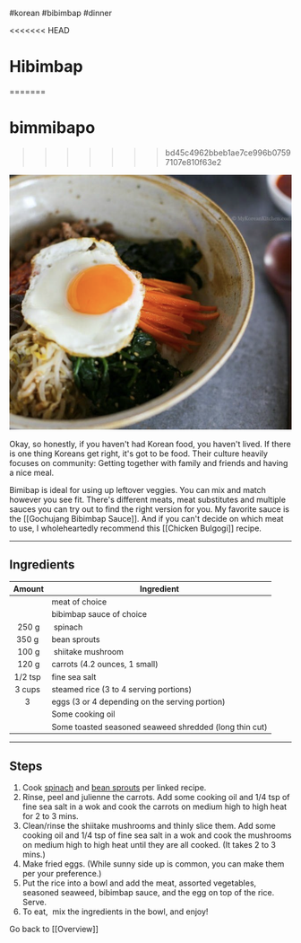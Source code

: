 #korean #bibimbap #dinner 

<<<<<<< HEAD
# Hibimbap
=======
# bimmibapo
>>>>>>> bd45c4962bbeb1ae7ce996b07597107e810f63e2

![Bibimbap](images/bibimbap.png)

Okay, so honestly, if you haven't had Korean food, you haven't lived. If there is one thing Koreans get right, it's got to be food. Their culture heavily focuses on community: Getting together with family and friends and having a nice meal.

Bimibap is ideal for using up leftover veggies. You can mix and match however you see fit. There's different meats, meat substitutes and multiple sauces you can try out to find the right version for you.  My favorite sauce is the [[Gochujang Bibimbap Sauce]]. And if you can't decide on which meat to use, I wholeheartedly recommend this [[Chicken Bulgogi]] recipe.

---
## Ingredients 

|Amount|Ingredient|
|:-:|-|
| |meat of choice|
| | bibimbap sauce of choice|
|250 g| spinach|
|350 g | bean sprouts|
|100 g| shiitake mushroom|
|120 g|carrots (4.2 ounces, 1 small)
|1/2 tsp |fine sea salt|
|3 cups |steamed rice (3 to 4 serving portions)|
|3 | eggs (3 or 4 depending on the serving portion)|
| |Some cooking oil|
| |Some toasted seasoned seaweed shredded (long thin cut)|

---
## Steps

1. Cook [spinach](https://mykoreankitchen.com/simply-seasoned-korean-spinach-salad-sigeumchi-namul-version-1/) and [bean sprouts](https://mykoreankitchen.com/korean-style-seasoned-mung-bean-sprouts-salad-sukju-namul-muchim/) per linked recipe.
2. Rinse, peel and julienne the carrots. Add some cooking oil and 1/4 tsp of fine sea salt in a wok and cook the carrots on medium high to high heat for 2 to 3 mins.
3. Clean/rinse the shiitake mushrooms and thinly slice them. Add some cooking oil and 1/4 tsp of fine sea salt in a wok and cook the mushrooms on medium high to high heat until they are all cooked. (It takes 2 to 3 mins.)
4. Make fried eggs. (While sunny side up is common, you can make them per your preference.)
5. Put the rice into a bowl and add the meat, assorted vegetables, seasoned seaweed, bibimbap sauce, and the egg on top of the rice. Serve.
6. To eat,  mix the ingredients in the bowl, and enjoy!



Go back to [[Overview]]
